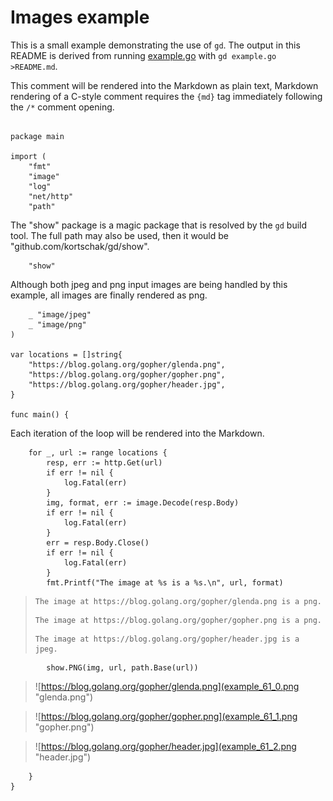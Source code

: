 # Images example

This is a small example demonstrating the use of `gd`. The output
in this README is derived from running [example.go](example.go)
with `gd example.go >README.md`.

This comment will be rendered into the Markdown as plain text,
Markdown rendering of a C-style comment requires the `{md}` tag
immediately following the `/*` comment opening.
```

package main

import (
	"fmt"
	"image"
	"log"
	"net/http"
	"path"

```
The "show" package is a magic package that is resolved by the
`gd` build tool. The full path may also be used, then it would
be "github.com/kortschak/gd/show".
```
	"show"

```
Although both jpeg and png input images are being handled by this
example, all images are finally rendered as png.
```
	_ "image/jpeg"
	_ "image/png"
)

var locations = []string{
	"https://blog.golang.org/gopher/glenda.png",
	"https://blog.golang.org/gopher/gopher.png",
	"https://blog.golang.org/gopher/header.jpg",
}

func main() {
```
Each iteration of the loop will be rendered into the Markdown.
```
	for _, url := range locations {
		resp, err := http.Get(url)
		if err != nil {
			log.Fatal(err)
		}
		img, format, err := image.Decode(resp.Body)
		if err != nil {
			log.Fatal(err)
		}
		err = resp.Body.Close()
		if err != nil {
			log.Fatal(err)
		}
		fmt.Printf("The image at %s is a %s.\n", url, format)
```
> ```stdout
> The image at https://blog.golang.org/gopher/glenda.png is a png.
> ```
> ```stdout
> The image at https://blog.golang.org/gopher/gopher.png is a png.
> ```
> ```stdout
> The image at https://blog.golang.org/gopher/header.jpg is a jpeg.
> ```
```
		show.PNG(img, url, path.Base(url))
```
> ![https://blog.golang.org/gopher/glenda.png](example_61_0.png "glenda.png")

> ![https://blog.golang.org/gopher/gopher.png](example_61_1.png "gopher.png")

> ![https://blog.golang.org/gopher/header.jpg](example_61_2.png "header.jpg")
```
	}
}
```
